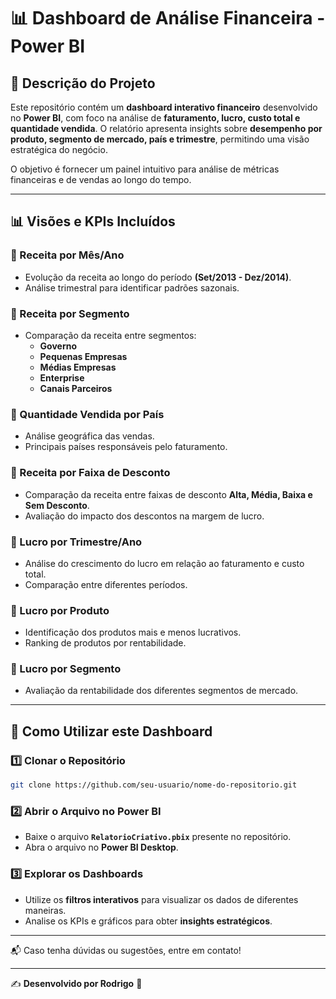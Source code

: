 # 📊 Dashboard de Análise Financeira - Power BI

## 📌 Descrição do Projeto
Este repositório contém um **dashboard interativo financeiro** desenvolvido no **Power BI**, com foco na análise de **faturamento, lucro, custo total e quantidade vendida**. O relatório apresenta insights sobre **desempenho por produto, segmento de mercado, país e trimestre**, permitindo uma visão estratégica do negócio.

O objetivo é fornecer um painel intuitivo para análise de métricas financeiras e de vendas ao longo do tempo.

---

## 📊 Visões e KPIs Incluídos

### **🔹 Receita por Mês/Ano**
- Evolução da receita ao longo do período **(Set/2013 - Dez/2014)**.
- Análise trimestral para identificar padrões sazonais.

### **🔹 Receita por Segmento**
- Comparação da receita entre segmentos:
  - **Governo**
  - **Pequenas Empresas**
  - **Médias Empresas**
  - **Enterprise**
  - **Canais Parceiros**

### **🔹 Quantidade Vendida por País**
- Análise geográfica das vendas.
- Principais países responsáveis pelo faturamento.

### **🔹 Receita por Faixa de Desconto**
- Comparação da receita entre faixas de desconto **Alta, Média, Baixa e Sem Desconto**.
- Avaliação do impacto dos descontos na margem de lucro.

### **🔹 Lucro por Trimestre/Ano**
- Análise do crescimento do lucro em relação ao faturamento e custo total.
- Comparação entre diferentes períodos.

### **🔹 Lucro por Produto**
- Identificação dos produtos mais e menos lucrativos.
- Ranking de produtos por rentabilidade.

### **🔹 Lucro por Segmento**
- Avaliação da rentabilidade dos diferentes segmentos de mercado.

---

## 🚀 Como Utilizar este Dashboard

### 1️⃣ Clonar o Repositório
```bash
git clone https://github.com/seu-usuario/nome-do-repositorio.git
```

### 2️⃣ Abrir o Arquivo no Power BI
- Baixe o arquivo **`RelatorioCriativo.pbix`** presente no repositório.
- Abra o arquivo no **Power BI Desktop**.

### 3️⃣ Explorar os Dashboards
- Utilize os **filtros interativos** para visualizar os dados de diferentes maneiras.
- Analise os KPIs e gráficos para obter **insights estratégicos**.

---

📬 Caso tenha dúvidas ou sugestões, entre em contato!

---

✍ **Desenvolvido por Rodrigo** 🚀
